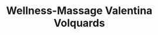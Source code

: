 ---
title: "Wellness-Massage Valentina Volquards"
url: /eberbach/wellness-massage-valentina-volquards/
shop: Massage
---